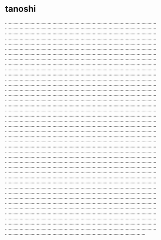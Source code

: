 # tanoshi
...............................................................................................................................................................................................................................................................................................................................................................................................................................................................................................................................................................................................................................................................................................................................................................................................................................................................................................................................................................................................................................................................................................................................................................................................................................................................................................................................................................................................................................................................................................................................................................................................................................................................................................................................................................................................................................................................................................................................................................................................................................................................................................................................................................................................................................................................................................................................................................................................................................................................................................................................................................................................................................................................................................................................................................................................................................................................................................................................................................................................................................................................................................................................................................................................................................................................................................................................................................................................................................................................................................................................................................................................................................................................................................................................................................................................................................................................................................................................................................................................................................................................................................................................................................................................................................................................................................................................................................................................................................................................................................................................................................................................................................................................................................................................................................................................................................................................................................................................................................................................................................................................................................................................................................................................................................................................................................................................................................................................................